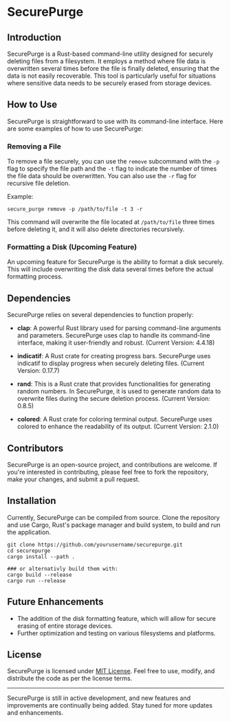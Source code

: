# SecurePurge

## Introduction

SecurePurge is a Rust-based command-line utility designed for securely deleting files from a filesystem. It employs a method where file data is overwritten several times before the file is finally deleted, ensuring that the data is not easily recoverable. This tool is particularly useful for situations where sensitive data needs to be securely erased from storage devices.

## How to Use

SecurePurge is straightforward to use with its command-line interface. Here are some examples of how to use SecurePurge:

### Removing a File

To remove a file securely, you can use the `remove` subcommand with the `-p` flag to specify the file path and the `-t` flag to indicate the number of times the file data should be overwritten. You can also use the `-r` flag for recursive file deletion.

Example:
```shell
secure_purge remove -p /path/to/file -t 3 -r
```

This command will overwrite the file located at `/path/to/file` three times before deleting it, and it will also delete directories recursively.

### Formatting a Disk (Upcoming Feature)

An upcoming feature for SecurePurge is the ability to format a disk securely. This will include overwriting the disk data several times before the actual formatting process.

## Dependencies

SecurePurge relies on several dependencies to function properly:

- **clap**: A powerful Rust library used for parsing command-line arguments and parameters. SecurePurge uses clap to handle its command-line interface, making it user-friendly and robust. (Current Version: 4.4.18)

- **indicatif**: A Rust crate for creating progress bars. SecurePurge uses indicatif to display progress when securely deleting files. (Current Version: 0.17.7)

- **rand**: This is a Rust crate that provides functionalities for generating random numbers. In SecurePurge, it is used to generate random data to overwrite files during the secure deletion process. (Current Version: 0.8.5)

- **colored**: A Rust crate for coloring terminal output. SecurePurge uses colored to enhance the readability of its output. (Current Version: 2.1.0)

## Contributors

SecurePurge is an open-source project, and contributions are welcome. If you're interested in contributing, please feel free to fork the repository, make your changes, and submit a pull request.

## Installation

Currently, SecurePurge can be compiled from source. Clone the repository and use Cargo, Rust's package manager and build system, to build and run the application.

```shell
git clone https://github.com/yourusername/securepurge.git
cd securepurge
cargo install --path .

### or alternativly build them with:
cargo build --release
cargo run --release
```

## Future Enhancements

- The addition of the disk formatting feature, which will allow for secure erasing of entire storage devices.
- Further optimization and testing on various filesystems and platforms.

## License

SecurePurge is licensed under [MIT License](LICENSE.md). Feel free to use, modify, and distribute the code as per the license terms.

---

SecurePurge is still in active development, and new features and improvements are continually being added. Stay tuned for more updates and enhancements.
